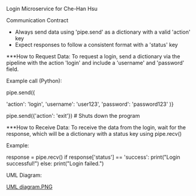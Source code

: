 Login Microservice for Che-Han Hsu

Communication Contract
* Always send data using 'pipe.send' as a dictionary with a valid 'action' key
* Expect responses to follow a consistent format with a 'status' key



***How to Request Data:
To request a login, send a dictionary via the pipeline with the action 'login' and include a 'username' and 'password' field.


Example call (Python):

pipe.send({

'action': 'login',
'username': 'user123',
'password': 'password123'
)}

pipe.send({'action': 'exit'}) # Shuts down the program

***How to Receive Data:
To receive the data from the login, wait for the response, which will be a dictionary with a status key using pipe.recv()

Example: 

response = pipe.recv()
if response['status'] == 'success':
    print("Login successful!")
else:
    print("Login failed.")


UML Diagram:

[UML diagram.PNG](https://github.com/gvnma/TeamMicroservice/blob/df0e5e9cf1ed8acddf784a3c9f0d79a202c63810/UML%20diagram.PNG)



